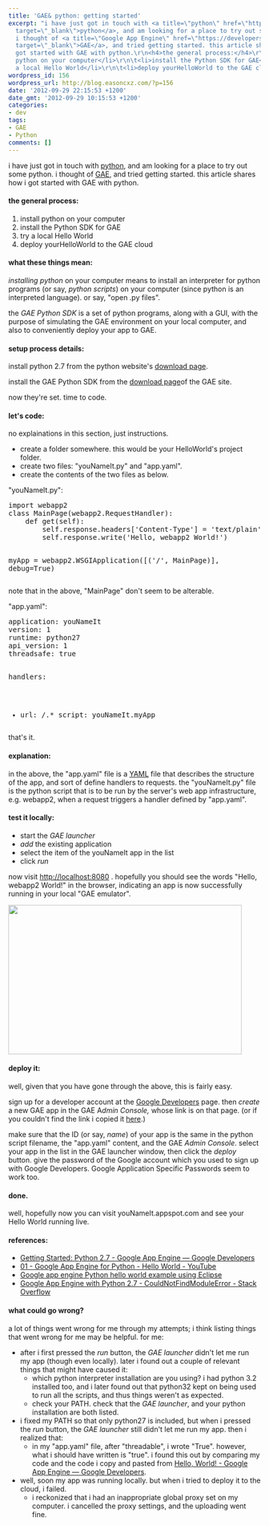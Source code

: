 ```yaml
---
title: 'GAE& python: getting started'
excerpt: "i have just got in touch with <a title=\"python\" href=\"http://python.org/\"
  target=\"_blank\">python</a>, and am looking for a place to try out some python.
  i thought of <a title=\"Google App Engine\" href=\"https://developers.google.com/appengine/\"
  target=\"_blank\">GAE</a>, and tried getting started. this article shares how i
  got started with GAE with python.\r\n<h4>the general process:</h4>\r\n<ol>\r\n\t<li>install
  python on your computer</li>\r\n\t<li>install the Python SDK for GAE</li>\r\n\t<li>try
  a local Hello World</li>\r\n\t<li>deploy yourHelloWorld to the GAE cloud"
wordpress_id: 156
wordpress_url: http://blog.easoncxz.com/?p=156
date: '2012-09-29 22:15:53 +1200'
date_gmt: '2012-09-29 10:15:53 +1200'
categories:
- dev
tags:
- GAE
- Python
comments: []
---
```

<p>i have just got in touch with <a title="python" href="http://python.org/" target="_blank">python</a>, and am looking for a place to try out some python. i thought of <a title="Google App Engine" href="https://developers.google.com/appengine/" target="_blank">GAE</a>, and tried getting started. this article shares how i got started with GAE with python.</p>
<h4>the general process:</h4>
<ol>
<li>install python on your computer</li>
<li>install the Python SDK for GAE</li>
<li>try a local Hello World</li>
<li>deploy yourHelloWorld to the GAE cloud<a id="more"></a><a id="more-156"></a></li>
</ol>
<h4>what these things mean:</h4>
<p><em>installing python</em> on your computer means to install an interpreter for python programs (or say, <em>python scripts</em>) on your computer (since python is an interpreted language). or say, "open .py files".</p>
<p>the <em>GAE Python SDK</em> is a set of python programs, along with a GUI, with the purpose of simulating the GAE environment on your local computer, and also to conveniently deploy your app to GAE.</p>
<h4>setup process details:</h4>
<p>install python 2.7 from the python website's <a title="Download Python" href="http://www.python.org/download/" target="_blank">download page</a>.</p>
<p>install the GAE Python SDK from the <a title="GAE downloads" href="https://developers.google.com/appengine/downloads" target="_blank">download page</a>of the GAE site.</p>
<p>now they're set. time to code.</p>
<h4>let's code:</h4>
<p>no explainations in this section, just instructions.</p>
<ul>
<li>create a folder somewhere. this would be your HelloWorld's project folder.</li>
<li>create two files: "youNameIt.py" and "app.yaml".</li>
<li>create the contents of the two files as below.</li>
</ul>
<p>"youNameIt.py":</p>
<pre lang="python" line="1">import webapp2
class MainPage(webapp2.RequestHandler):
    def get(self):
        self.response.headers['Content-Type'] = 'text/plain'
        self.response.write('Hello, webapp2 World!')

myApp = webapp2.WSGIApplication([('/', MainPage)], debug=True)</pre>
<p>note that in the above, "MainPage" don't seem to be alterable.</p>
<p>"app.yaml":</p>
<pre lang="yaml" line="1">application: youNameIt
version: 1
runtime: python27
api_version: 1
threadsafe: true

handlers:
- url: /.*
  script: youNameIt.myApp</pre>
<p>that's it.</p>
<h4>explanation:</h4>
<p>in the above, the "app.yaml" file is a <a title="YAML - Wikipedia, the free encyclopedia" href="http://en.wikipedia.org/wiki/YAML" target="_blank">YAML</a> file that describes the structure of the app, and sort of define handlers to requests. the "youNameIt.py" file is the python script that is to be run by the server's web app infrastructure, e.g. webapp2, when a request triggers a handler defined by "app.yaml".</p>
<h4>test it locally:</h4>
<ul>
<li>start the <em>GAE launcher</em></li>
<li><em>add</em> the existing application</li>
<li>select the item of the youNameIt app in the list</li>
<li>click <em>run</em></li>
</ul>
<p>now visit <a title="localhost" href="http://localhost:8080" target="_blank">http://localhost:8080</a> . hopefully you should see the words "Hello, webapp2 World!" in the browser, indicating an app is now successfully running in your local "GAE emulator".</p>
<p><a href="https://epynza.sn2.livefilestore.com/y1pyDeAYhni2nxu0fLOVmBuGdPSYOzSwp1PkYl5WE6Z2rEHKK1HSMALA-x7pjwVuxLsmhxwPCBoxg1xBK7ZppYLEhf6OFLiraZo/gae-launcher.PNG?psid=1" target="_blank"><img class="alignnone" src="https://epynza.sn2.livefilestore.com/y1pyDeAYhni2nxu0fLOVmBuGdPSYOzSwp1PkYl5WE6Z2rEHKK1HSMALA-x7pjwVuxLsmhxwPCBoxg1xBK7ZppYLEhf6OFLiraZo/gae-launcher.PNG?psid=1" alt="" width="466" height="298" /></a></p>
<h4>deploy it:</h4>
<p>well, given that you have gone through the above, this is fairly easy.</p>
<p>sign up for a developer account at the <a title="Google Developers" href="https://developers.google.com/" target="_blank">Google Developers</a> page. then <em>create</em> a new GAE app in the GAE A<em>dmin Console, </em>whose link is on that page. (or if you couldn't find the link i copied it <a title="Admin Console" href="https://appengine.google.com/" target="_blank">here</a>.)</p>
<p>make sure that the ID (or say, <em>name</em>) of your app is the same in the python script filename, the "app.yaml" content, and the GAE<em> Admin Console</em>. select your app in the list in the GAE launcher window, then click the <em>deploy</em> button. give the password of the Google account which you used to sign up with Google Developers. Google Application Specific Passwords seem to work too.</p>
<h4>done.</h4>
<p>well, hopefully now you can visit youNameIt.appspot.com and see your Hello World running live.</p>
<h4>references:</h4>
<ul>
<li><a href="https://developers.google.com/appengine/docs/python/gettingstartedpython27/">Getting Started: Python 2.7 - Google App Engine — Google Developers</a></li>
<li><a href="http://www.youtube.com/watch?v=j7OQZp2S5pY">01 - Google App Engine for Python - Hello World - YouTube</a></li>
<li><a href="http://www.mkyong.com/google-app-engine/google-app-engine-python-hello-world-example-using-eclipse/">Google app engine Python hello world example using Eclipse</a></li>
<li><a href="http://stackoverflow.com/questions/5211306/google-app-engine-with-python-2-7-couldnotfindmoduleerror">Google App Engine with Python 2.7 - CouldNotFindModuleError - Stack Overflow</a></li>
</ul>
<h4>what could go wrong?</h4>
<p>a lot of things went wrong for me through my attempts; i think listing things that went wrong for me may be helpful. for me:</p>
<ul>
<li>after i first pressed the <em>run</em> button, the <em>GAE launcher</em> didn't let me run my app (though even locally). later i found out a couple of relevant things that might have caused it:
<ul>
<li>which python interpreter installation are you using? i had python 3.2 installed too, and i later found out that python32 kept on being used to run all the scripts, and thus things weren't as expected.</li>
<li>check your PATH. check that the <em>GAE launcher</em>, and your python installation are both listed.</li>
</ul>
</li>
<li>i fixed my PATH so that only python27 is included, but when i pressed the <em>run </em>button, the <em>GAE launcher </em>still didn't let me run my app. then i realized that:
<ul>
<li>in my "app.yaml" file, after "threadable", i wrote "True". however, what i should have written is "true". i found this out by comparing my code and the code i copy and pasted from <a href="https://developers.google.com/appengine/docs/python/gettingstartedpython27/helloworld">Hello, World! - Google App Engine — Google Developers</a>.</li>
</ul>
</li>
<li>well, soon my app was running locally. but when i tried to deploy it to the cloud, i failed.
<ul>
<li>i reckonized that i had an inappropriate global proxy set on my computer. i cancelled the proxy settings, and the uploading went fine.</li>
</ul>
</li>
</ul>
<p>&nbsp;</p>
